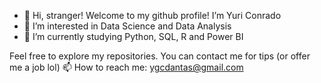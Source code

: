 - 👋 Hi, stranger! Welcome to my github profile! I’m Yuri Conrado
- 👀 I’m interested in Data Science and Data Analysis
- 🌱 I’m currently studying Python, SQL, R and Power BI

Feel free to explore my repositories. You can contact me for tips (or offer me a job lol)
📫 How to reach me: ygcdantas@gmail.com

<!---
yuriconrado42/yuriconrado42 is a ✨ special ✨ repository because its `README.md` (this file) appears on your GitHub profile.
You can click the Preview link to take a look at your changes.
--->
